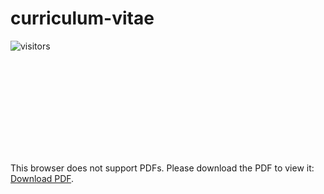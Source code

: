# curriculum-vitae

![visitors](https://visitor-badge.laobi.icu/badge?page_id=eze1376/curriculum-vitae) 

<object data="https://github.com/eze1376/curriculum-vitae/blob/main/ErfanZekriEsfahani_CV.pdf" type="application/pdf" width="700px" height="700px">
    <embed src="https://github.com/eze1376/curriculum-vitae/blob/main/ErfanZekriEsfahani_CV.pdf">
        <p>This browser does not support PDFs. Please download the PDF to view it: <a href="https://github.com/eze1376/curriculum-vitae/blob/main/ErfanZekriEsfahani_CV.pdf">Download PDF</a>.</p>
    </embed>
</object>
